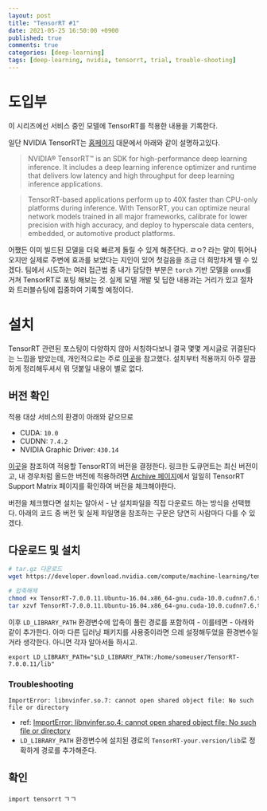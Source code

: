 ```yaml
---
layout: post
title: "TensorRT #1"
date: 2021-05-25 16:50:00 +0900
published: true
comments: true
categories: [deep-learning]
tags: [deep-learning, nvidia, tensorrt, trial, trouble-shooting]
---
```


# 도입부

이 시리즈에선 서비스 중인 모델에 TensorRT를 적용한 내용을 기록한다.

일단 NVIDIA TensorRT는 [홈페이지](https://developer.nvidia.com/tensorrt) 대문에서 아래와 같이 설명하고있다.

> NVIDIA® TensorRT™ is an SDK for high-performance deep learning inference. It includes a deep learning inference optimizer and runtime that delivers low latency and high throughput for deep learning inference applications.

> TensorRT-based applications perform up to 40X faster than CPU-only platforms during inference. With TensorRT, you can optimize neural network models trained in all major frameworks, calibrate for lower precision with high accuracy, and deploy to hyperscale data centers, embedded, or automotive product platforms.

어쨌든 이미 빌드된 모델을 더욱 빠르게 돌릴 수 있게 해준단다. ㄹㅇ? 라는 말이 튀어나오지만 실제로 주변에 효과를 보았다는 지인이 있어 첫걸음을 조금 더 희망차게 뗄 수 있겠다. 팀에서 시도하는 여러 접근법 중 내가 담당한 부분은 `torch` 기반 모델을 `onnx`를 거쳐 TensorRT로 포팅 해보는 것. 실제 모델 개발 및 딥한 내용과는 거리가 있고 절차와 트러블슈팅에 집중하여 기록할 예정이다.

# 설치

TensorRT 관련된 포스팅이 다양하지 않아 서칭하다보니 결국 몇몇 게시글로 귀결된다는 느낌을 받았는데, 개인적으로는 주로 [이곳](https://si-analytics.tistory.com/32)을 참고했다. 설치부터 적용까지 아주 깔끔하게 정리해두셔서 뭐 덧붙일 내용이 별로 없다.

## 버전 확인

적용 대상 서비스의 환경이 아래와 같으므로

- CUDA: `10.0`
- CUDNN: `7.4.2`
- NVIDIA Graphic Driver: `430.14`

[이곳](https://docs.nvidia.com/deeplearning/tensorrt/support-matrix/index.html)을 참조하여 적용할 TensorRT의 버전을 결정한다. 링크한 도큐먼트는 최신 버전이고, 내 경우처럼 올드한 버전에 적용하려면 [Archive 페이지](https://docs.nvidia.com/deeplearning/tensorrt/archives/index.html)에서 일일히 TensorRT Support Matrix 페이지를 확인하여 버전을 체크해야한다.

버전을 체크했다면 설치는 알아서 - 난 설치파일을 직접 다운로드 하는 방식을 선택했다. 아래의 코드 중 버전 및 실제 파일명을 참조하는 구문은 당연히 사람마다 다를 수 있겠다.

## 다운로드 및 설치

``` sh
# tar.gz 다운로드
wget https://developer.download.nvidia.com/compute/machine-learning/tensorrt/secure/7.0/7.0.0.11/tars/TensorRT-7.0.0.11.Ubuntu-16.04.x86_64-gnu.cuda-10.0.cudnn7.6.tar.gz

# 압축해제
chmod +x TensorRT-7.0.0.11.Ubuntu-16.04.x86_64-gnu.cuda-10.0.cudnn7.6.tar.gz
tar xzvf TensorRT-7.0.0.11.Ubuntu-16.04.x86_64-gnu.cuda-10.0.cudnn7.6.tar.gz
```

이후 `LD_LIBRARY_PATH` 환경변수에 압축이 풀린 경로를 포함하여 - 이를테면 - 아래와 같이 추가한다. 아마 다른 딥러닝 패키지를 사용중이라면 으레 설정해두었을 환경변수일거라 생각한다. 아니면 각자 알아서들 하시고.

```
export LD_LIBRARY_PATH="$LD_LIBRARY_PATH:/home/someuser/TensorRT-7.0.0.11/lib"
```

### Troubleshooting

`ImportError: libnvinfer.so.7: cannot open shared object file: No such file or directory`

- ref: [ImportError: libnvinfer.so.4: cannot open shared object file: No such file or directory](https://forums.developer.nvidia.com/t/importerror-libnvinfer-so-4-cannot-open-shared-object-file-no-such-file-or-directory/62243)
- `LD_LIBRARY_PATH` 환경변수에 설치된 경로의 `TensorRT-your.version/lib`로 정확하게 경로를 추가해준다.

## 확인

`import tensorrt` ㄱㄱ
